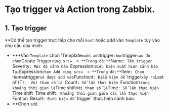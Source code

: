 # Tạo trigger và Action trong Zabbix.
## 1. Tạo trigger
**Có thể tạo trigger trực tiếp cho mỗi `host` hoặc add vào `Template` tùy vào nhu cầu của mình.
- ***Vào `Template` chọn 'Template` muốn add `trigger` chọn `trigger` sau đó chọn `Create Trigger`
<img src=  >
**Trong đó:**
`Name`: Tên trigger
`Severity`: Mức độ cảnh báo
`Expression:` Điều kiện xuất hiện cảnh báo
Tại `Expression` chọn Add
<img src=  >
**Trong đó:**
`Item`: Chọn `Item` mà `trigger` sẽ được add vào
`Functiont`: Điều kiện để `trigger` xảy ra
`Last of (T)`: 
Với tham số là `Count`: Số lần thực hiện `Function` trong khoảng thời gian là `Time shift`
Với tham số là `Time`: Số lần thực hiện `Time shift`
`Time shift`: Khoảng thời gian giữa các lần thực hiện `Funtion`
`Result`: Điều kiện để `trigger` thực hiện cảnh báo.
- **Chọn `add`.
